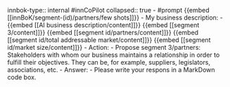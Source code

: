 innbok-type:: internal
#innCoPilot
collapsed:: true
	- #prompt {{embed [[innBoK/segment-(id)/partners/few shots]]}}
		- My business description:
		- {{embed [[AI business description/content]]}} {{embed [[segment 3/content]]}} {{embed [[segment id/partners/content]]}} {{embed [[segment id/total addressable market/content]]}} {{embed [[segment id/market size/content]]}}
		- Action:
		- Propose segment 3/partners: Stakeholders with whom our business maintains a relationship in order to fulfill their objectives. They can be, for example, suppliers, legislators, associations, etc.
		- Answer:
		- Please write your respons in a MarkDown code box.


